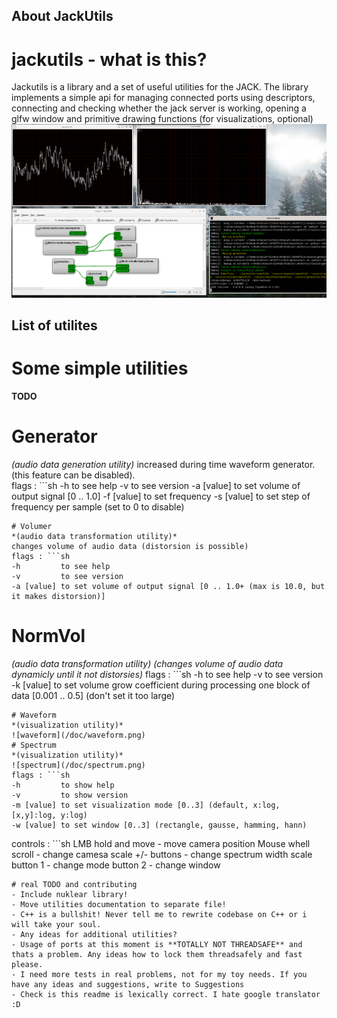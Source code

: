 ## About JackUtils
# jackutils - what is this?
Jackutils is a library and a set of useful utilities for the JACK. The library implements a simple api for managing connected ports using descriptors, connecting and checking whether the jack server is working, opening a glfw window and primitive drawing functions (for visualizations, optional)
![example](doc/all_1.png)
## List of utilites

# Some simple utilities
**TODO**
# Generator
*(audio data generation utility)*
increased during time waveform generator. (this feature can be disabled).   
flags : ```sh
-h         to see help
-v         to see version
-a [value] to set volume of output signal [0 .. 1.0]
-f [value] to set frequency
-s [value] to set step of frequency per sample (set to 0 to disable)
```
# Volumer
*(audio data transformation utility)*
changes volume of audio data (distorsion is possible)
flags : ```sh
-h         to see help
-v         to see version
-a [value] to set volume of output signal [0 .. 1.0+ (max is 10.0, but it makes distorsion)]
```
# NormVol
*(audio data transformation utility)*
*(changes volume of audio data dynamicly until it not distorsies)*
flags : ```sh
-h         to see help
-v         to see version
-k [value] to set volume grow coefficient during processing one block of data [0.001 .. 0.5] (don't set it too large)
```
# Waveform
*(visualization utility)*    
![waveform](/doc/waveform.png)
# Spectrum
*(visualization utility)*    
![spectrum](/doc/spectrum.png)
flags : ```sh
-h         to show help
-v         to show version
-m [value] to set visualization mode [0..3] (default, x:log, [x,y]:log, y:log)
-w [value] to set window [0..3] (rectangle, gausse, hamming, hann) 
```
controls : ```sh
    LMB hold and move -  move camera position
    Mouse whell scroll - change camesa scale
    +/- buttons -        change spectrum width scale
    button 1    -        change mode
    button 2    -        change window
```
# real TODO and contributing
- Include nuklear library!
- Move utilities documentation to separate file!
- C++ is a bullshit! Never tell me to rewrite codebase on C++ or i will take your soul. 
- Any ideas for additional utilities?
- Usage of ports at this moment is **TOTALLY NOT THREADSAFE** and thats a problem. Any ideas how to lock them threadsafely and fast please.
- I need more tests in real problems, not for my toy needs. If you have any ideas and suggestions, write to Suggestions
- Check is this readme is lexically correct. I hate google translator :D
